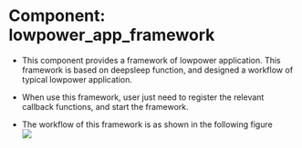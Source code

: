# Component: lowpower_app_framework

* This component provides a framework of lowpower application. This framework is based on deepsleep function, and designed a workflow of typical lowpower application.
* When use this framework, user just need to register the relevant callback functions, and start the framework.

* The workflow of this framework is as shown in the following figure  
![](../../../documents/_static/battery_eb/workflow_of_framwork.png)  
